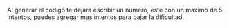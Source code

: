 Al generar el codigo te dejara escribir un numero, este con un maximo de 5 intentos, puedes agregar mas intentos para bajar la dificultad.
